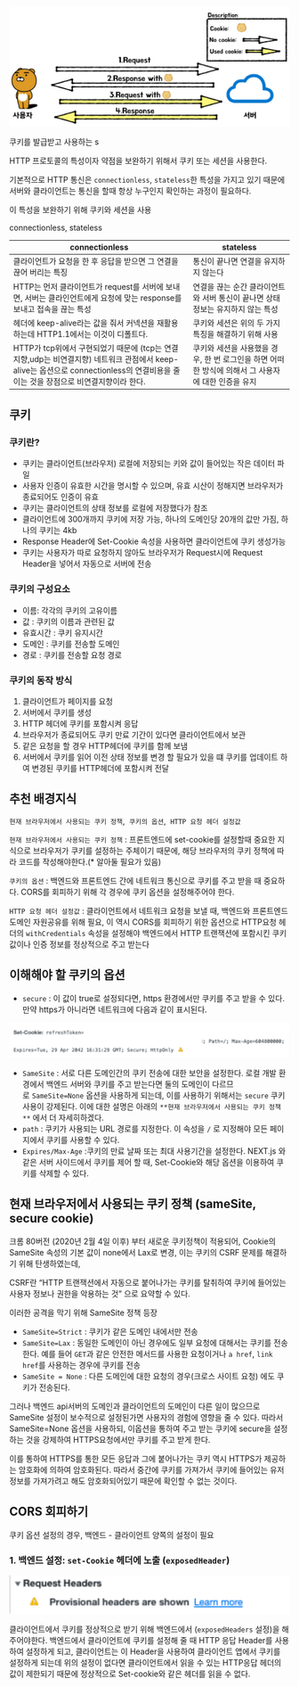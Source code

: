 ![쿠키를 발급받고 사용하는 과정](https://github.com/thdtjdgml415/obsidian-sync/blob/main/img/cookie.png?raw=true)

쿠키를 발급받고 사용하는 s

HTTP 프로토콜의 특성이자 약점을 보완하기 위해서 쿠키 또는 세션을 사용한다.

기본적으로 HTTP 통신은 `connectionless`, `stateless`한 특성을 가지고 있기 때문에 서버와 클라이언트는 통신을 할때 항상 누구인지 확인하는 과정이 필요하다.

이 특성을 보완하기 위해 쿠키와 세션을 사용

connectionless, stateless

| connectionless                                                                                                                                                                     | stateless                                                                                          |
| ---------------------------------------------------------------------------------------------------------------------------------------------------------------------------------- | -------------------------------------------------------------------------------------------------- |
| 클라이언트가 요청을 한 후 응답을 받으면 그 연결을 끊어 버리는 특징                                                                                                                 | 통신이 끝나면 연결을 유지하지 않는다                                                               |
| HTTP는 먼저 클라이언트가 request를 서버에 보내면, 서버는 클라인언트에게 요청에 맞는 response를 보내고 접속을 끊는 특성                                                             | 연결을 끊는 순간 클라이언트와 서버 통신이 끝나면 상태 정보는 유지하지 않는 특성                    |
| 헤더에 keep-alive라는 값을 줘서 커넥션을 재활용하는데 HTTP1.1에서는 이것이 디폴트다.                                                                                               | 쿠키와 세션은 위의 두 가지 특징을 해결하기 위해 사용                                               |
| HTTP가 tcp위에서 구현되었기 때문에 (tcp는 연결지향,udp는 비연결지향) 네트워크 관점에서 keep-alive는 옵션으로 connectionless의 연결비용을 줄이는 것을 장점으로 비연결지향이라 한다. | 쿠키와 세션을 사용했을 경우, 한 번 로그인을 하면 어떠한 방식에 의해서 그 사용자에 대한 인증을 유지 |

## 쿠키

### 쿠키란?

- 쿠키는 클라이언트(브라우저) 로컬에 저장되는 키와 값이 들어있는 작은 데이터 파일
- 사용자 인증이 유효한 시간을 명시할 수 있으며, 유효 시산이 정해지면 브라우저가 종료되어도 인증이 유효
- 쿠키는 클라이언트의 상태 정보를 로컬에 저장했다가 참조
- 클라이언트에 300개까지 쿠키에 저장 가능, 하나의 도메인당 20개의 값만 가짐, 하나의 쿠키는 4kb
- Response Header에 Set-Cookie 속성을 사용하면 클라이언트에 쿠키 생성가능
- 쿠키는 사용자가 따로 요청하지 않아도 브라우저가 Request시에 Request Header을 넣어서 자동으로 서버에 전송

### 쿠키의 구성요소

- 이름: 각각의 쿠키의 고유이름
- 값 : 쿠키의 이름과 관련된 값
- 유효시간 : 쿠키 유지시간
- 도메인 : 쿠키를 전송할 도메인
- 경로 : 쿠키를 전송할 요청 경로

### 쿠키의 동작 방식

1. 클라이언트가 페이지를 요청
2. 서버에서 쿠키를 생성
3. HTTP 헤더에 쿠키를 포함시켜 응답
4. 브라우저가 종료되어도 쿠키 만료 기간이 있다면 클라이언트에서 보관
5. 같은 요청을 할 경우 HTTP헤더에 쿠키를 함께 보냄
6. 서버에서 쿠키를 읽어 이전 상태 정보를 변경 할 필요가 있을 떄 쿠키를 업데이트 하여 변경된 쿠키를 HTTP헤더에 포함시켜 전달

## 추천 배경지식

`현재 브라우저에서 사용되는 쿠키 정책`,  `쿠키의 옵션`,  `HTTP 요청 헤더 설정값`

`현재 브라우저에서 사용되는 쿠키 정책` : 프론트엔드에 set-cookie를 설정할때 중요한 지식으로 브라우저가 쿠키를 설정하는 주체이기 때문에, 해당 브라우저의 쿠키 정책에 따라 코드를 작성해야한다.(\* 알아둘 필요가 있음)

`쿠키의 옵션` : 백엔드와 프론트엔드 간에 네트워크 통신으로 쿠키를 주고 받을 때 중요하다. CORS를 회피하기 위해 각 경우에 쿠키 옵션을 설정해주어야 한다.

`HTTP 요청 헤더 설정값` : 클라이언트에서 네트워크 요청을 보낼 때, 백엔드와 프론트엔드 도메인 자원공유를 위해 필요, 이 역시 CORS를 회피하기 위한 옵션으로 HTTP요청 헤더의 `withCredentials` 속성을 설정해야 백엔드에서 HTTP 트랜잭션에 포함시킨 쿠키 값이나 인증 정보를 정상적으로 주고 받는다

## 이해해야 할 쿠키의 옵션

- `secure` : 이 값이 true로 설정되다면, https 환경에서만 쿠키를 주고 받을 수 있다. 만약 https가 아니라면 네트워크에 다음과 같이 표시된다.

![Untitled](https://github.com/thdtjdgml415/obsidian-sync/blob/main/img/cookie3.png?raw=true)

- `SameSite` : 서로 다른 도메인간의 쿠키 전송에 대한 보안을 설정한다. 로컬 개발 환경에서 백엔드 서버와 쿠키를 주고 받는다면 둘의 도메인이 다르므로 `SameSite=None` 옵션을 사용하게 되는데, 이를 사용하기 위해서는 `secure` 쿠키 사용이 강제된다. 이에 대한 설명은 아래의 `**현재 브라우저에서 사용되는 쿠키 정책**` 에서 더 자세히하겠다.
- `path` : 쿠키가 사용되는 URL 경로를 지정한다. 이 속성을 `/` 로 지정해야 모든 페이지에서 쿠키를 사용할 수 있다.
- `Expires/Max-Age` :쿠키의 만료 날짜 또는 최대 사용기간을 설정한다. NEXT.js 와 같은 서버 사이드에서 쿠키를 제어 할 때, Set-Cookie와 해당 옵션을 이용하여 쿠키를 삭제할 수 있다.

## 현재 브라우저에서 사용되는 쿠키 정책 (sameSite, secure cookie)

크롬 80버전 (2020년 2월 4일 이후) 부터 새로운 쿠키정책이 적용되어, Cookie의 SameSite 속성의 기본 값이 none에서 Lax로 변경, 이는 쿠키의 CSRF 문제를 해결하기 위해 탄생하였는데,

CSRF란 “HTTP 트랜잭션에서 자동으로 붙어나가는 쿠키를 탈취하여 쿠키에 들어있는 사용자 정보나 권한을 악용하는 것” 으로 요약할 수 있다.

이러한 공격을 막기 위해 SameSite 정책 등장

- `SameSite=Strict` : 쿠키가 같은 도메인 내에서만 전송
- `SameSite=Lax` : 동일한 도메인이 아닌 경우에도 일부 요청에 대해서는 쿠키를 전송한다. 예를 들어 `GET`과 같은 안전한 메서드를 사용한 요청이거나 `a href`, `link href`를 사용하는 경우에 쿠키를 전송
- `SameSite = None` : 다른 도메인에 대한 요청의 경우(크로스 사이트 요청) 에도 쿠키가 전송된다.

그러나 백엔드 api서버의 도메인과 클라이언트의 도메인이 다른 일이 많으므로 SameSite 설정이 보수적으로 설정된가면 사용자의 경험에 영향을 줄 수 있다. 따라서 SameSite=None 옵션을 사용하되, 이옵션을 통하여 주고 받는 쿠키에 secure을 설정하는 것을 강제하여 HTTPS요청에서만 쿠키를 주고 받게 한다.

이를 통하여 HTTPS를 통한 모든 응답과 그에 붙어나가는 쿠키 역시 HTTPS가 제공하는 암호화에 의하여 암호화된다. 따라서 중간에 쿠키를 가져가서 쿠키에 들어있는 유저 정보를 가져가려고 해도 암호화되어있기 때문에 확인할 수 없는 것이다.

## CORS 회피하기

쿠키 옵션 설정의 경우, 백엔드 - 클라이언트 양쪽의 설정이 필요

### 1. 백엔드 설정: `set-Cookie` 헤더에 노출 (`exposedHeader`)

![Untitled](/img/cookie2.png)

클라이언트에서 쿠키를 정상적으로 받기 위해 백엔드에서 (`exposedHeaders` 설정)을 해주어야한다. 백엔드에서 클라이언트에 쿠키를 설정해 줄 때 HTTP 응답 Header를 사용하여 설정하게 되고, 클라이언트는 이 Header을 사용하여 클라이언트 앱에서 쿠키를 설정하게 되는데 위의 설정이 없다면 클라이언트에서 읽을 수 있는 HTTP응답 헤더의 값이 제한되기 때문에 정상적으로 Set-cookie와 같은 헤더를 읽을 수 없다.
